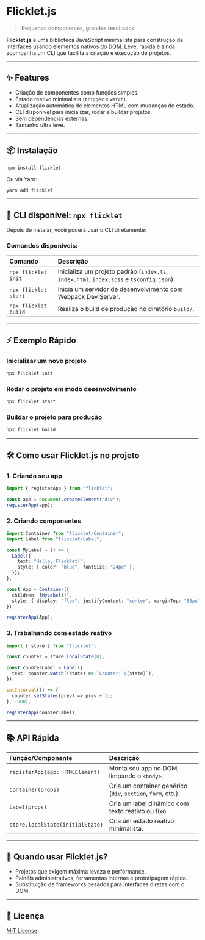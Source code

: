 # Flicklet.js

> Pequenos componentes, grandes resultados.

**Flicklet.js** é uma biblioteca JavaScript minimalista para construção de interfaces usando elementos nativos do DOM.
Leve, rápida e ainda acompanha um CLI que facilita a criação e execução de projetos.

---

## ✨ Features

- Criação de componentes como funções simples.
- Estado reativo minimalista (`trigger` e `watch`).
- Atualização automática de elementos HTML com mudanças de estado.
- CLI disponível para inicializar, rodar e buildar projetos.
- Sem dependências externas.
- Tamanho ultra leve.

---

## 📦 Instalação

```bash
npm install flicklet
```

Ou via Yarn:

```bash
yarn add flicklet
```

---

## 🚀 CLI disponível: `npx flicklet`

Depois de instalar, você poderá usar o CLI diretamente:

### Comandos disponíveis:

| Comando              | Descrição                                                                                |
| :------------------- | :--------------------------------------------------------------------------------------- |
| `npx flicklet init`  | Inicializa um projeto padrão (`index.ts`, `index.html`, `index.scss` e `tsconfig.json`). |
| `npx flicklet start` | Inicia um servidor de desenvolvimento com Webpack Dev Server.                            |
| `npx flicklet build` | Realiza o build de produção no diretório `build/`.                                       |

---

## ⚡ Exemplo Rápido

### Inicializar um novo projeto

```bash
npx flicklet init
```

### Rodar o projeto em modo desenvolvimento

```bash
npx flicklet start
```

### Buildar o projeto para produção

```bash
npx flicklet build
```

---

## 🛠 Como usar Flicklet.js no projeto

### 1. Criando seu app

```typescript
import { registerApp } from "flicklet";

const app = document.createElement("div");
registerApp(app);
```

### 2. Criando componentes

```typescript
import Container from "flicklet/Container";
import Label from "flicklet/Label";

const MyLabel = () => {
  Label({
    text: "Hello, Flicklet!",
    style: { color: "blue", fontSize: "24px" },
  });
};

const App = Container({
  children: [MyLabel()],
  style: { display: "flex", justifyContent: "center", marginTop: "50px" },
});

registerApp(App);
```

### 3. Trabalhando com estado reativo

```typescript
import { store } from "flicklet";

const counter = store.localState(0);

const counterLabel = Label({
  text: counter.watch((state) => `Counter: ${state}`),
});

setInterval(() => {
  counter.setState((prev) => prev + 1);
}, 1000);

registerApp(counterLabel);
```

---

## 📚 API Rápida

| Função/Componente                | Descrição                                                    |
| :------------------------------- | :----------------------------------------------------------- |
| `registerApp(app: HTMLElement)`  | Monta seu app no DOM, limpando o `<body>`.                   |
| `Container(props)`               | Cria um container genérico (`div`, `section`, `form`, etc.). |
| `Label(props)`                   | Cria um label dinâmico com texto reativo ou fixo.            |
| `store.localState(initialState)` | Cria um estado reativo minimalista.                          |

---

## 🎯 Quando usar Flicklet.js?

- Projetos que exigem máxima leveza e performance.
- Painéis administrativos, ferramentas internas e prototipagem rápida.
- Substituição de frameworks pesados para interfaces diretas com o DOM.

---

## 📄 Licença

[MIT License](LICENSE)
